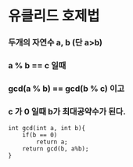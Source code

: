
# 유클리드 호제법 
### 두개의 자연수 a, b (단 a>b) 
### a % b == c 일때 
### gcd(a % b) == gcd(b % c) 이고
### c 가 0 일때 b가 최대공약수가 된다.
    int gcd(int a, int b){
        if(b == 0)
            return a;
        return gcd(b, a%b); 
    }